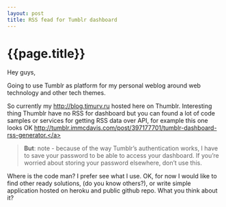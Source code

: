 ```yaml
---
layout: post
title: RSS fead for Tumblr dashboard
---
```


# {{page.title}}

Hey guys,

Going to use Tumblr as platform for my personal weblog around web technology and other tech themes.

So currently my <a href="http://blog.timurv.ru" target="_blank">http://blog.timurv.ru</a> hosted here on Thumblr. Interesting thing Thumblr have no RSS for dashboard but you can found a lot of code samples or services for getting RSS data over API, for example this one looks OK <a href="http://tumblr.immcdavis.com/post/397177701/tumblr-dashboard-rss-generator." target="_blank">http://tumblr.immcdavis.com/post/397177701/tumblr-dashboard-rss-generator.</a>


 > **But**: note - because of the way Tumblr’s authentication works, I have to save your password to be able to access your dashboard. If you’re worried about storing your password elsewhere, don’t use this.

Where is the code man? I prefer see what I use.
OK, for now I would like to find other ready solutions, (do you know others?), or write simple application hosted on heroku and public github repo.
What you think about it?
